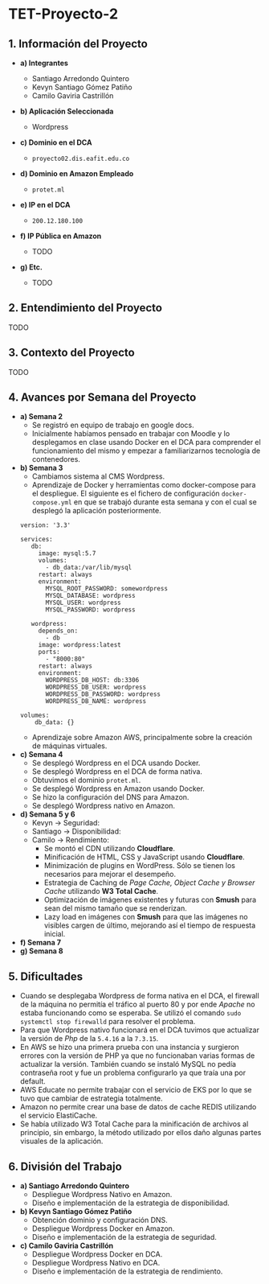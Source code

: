 # TET-Proyecto-2

## 1. Información del Proyecto
* **a) Integrantes**

	* Santiago Arredondo Quintero
	* Kevyn Santiago Gómez Patiño
	* Camilo Gaviria Castrillón
	
* **b)  Aplicación Seleccionada**
	* Wordpress
	
* **c) Dominio en el DCA**
	* `proyecto02.dis.eafit.edu.co`
  
* **d) Dominio en Amazon Empleado**
	* `protet.ml`
  
* **e) IP en el DCA**
	* `200.12.180.100`
  
* **f) IP Pública en Amazon**
	* TODO
  
* **g) Etc.**

  	* TODO

## 2. Entendimiento del Proyecto

TODO

## 3. Contexto del Proyecto

TODO

## 4. Avances por Semana del Proyecto 
* **a) Semana 2**
	* Se registró en equipo de trabajo en google docs.
	* Inicialmente habíamos pensado en trabajar con Moodle y lo desplegamos en clase usando Docker en el DCA para comprender el funcionamiento del mismo y empezar a familiarizarnos tecnología de contenedores.
* **b) Semana 3**
	* Cambiamos sistema al CMS Wordpress.
	* Aprendizaje de Docker y herramientas como docker-compose para el despliegue. El siguiente es el fichero de configuración `docker-compose.yml` en que se trabajó durante esta semana y con el cual se desplegó la aplicación posteriormente.
	```
	version: '3.3'

	services:
	   db:
	     image: mysql:5.7
	     volumes:
	       - db_data:/var/lib/mysql
	     restart: always
	     environment:
	       MYSQL_ROOT_PASSWORD: somewordpress
	       MYSQL_DATABASE: wordpress
	       MYSQL_USER: wordpress
	       MYSQL_PASSWORD: wordpress

	   wordpress:
	     depends_on:
	       - db
	     image: wordpress:latest
	     ports:
	       - "8000:80"
	     restart: always
	     environment:
	       WORDPRESS_DB_HOST: db:3306
	       WORDPRESS_DB_USER: wordpress
	       WORDPRESS_DB_PASSWORD: wordpress
	       WORDPRESS_DB_NAME: wordpress
	       
	volumes:
	    db_data: {}	
	```
	* Aprendizaje sobre Amazon AWS, principalmente sobre la creación de máquinas virtuales.
* **c) Semana 4**
	* Se desplegó Wordpress en el DCA usando Docker.
	* Se desplegó Wordpress en el DCA de forma nativa.
	* Obtuvimos el dominio `protet.ml`.
	* Se desplegó Wordpress en Amazon usando Docker.
	* Se hizo la configuración del DNS para Amazon.
	* Se desplegó Wordpress nativo en Amazon.
* **d) Semana 5 y 6**
	* Kevyn -> Seguridad:
	* Santiago -> Disponibilidad:
	* Camilo -> Rendimiento:
		* Se montó el CDN utilizando **Cloudflare**.
		* Minificación de HTML, CSS y JavaScript usando **Cloudflare**.
		* Minimización de plugins en WordPress. Sólo se tienen los necesarios para mejorar el desempeño.
		* Estrategia de Caching de _Page Cache, Object Cache y Browser Cache_ utilizando **W3 Total Cache**.
		* Optimización de imágenes existentes y futuras con **Smush** para sean del mismo tamaño que se renderizan.
		* Lazy load en imágenes con **Smush** para que las imágenes no visibles cargen de último, mejorando así el tiempo de respuesta inicial.
* **f) Semana 7**
* **g) Semana 8**

## 5. Dificultades

* Cuando se desplegaba Wordpress de forma nativa en el DCA, el firewall de la máquina no permitía el tráfico al puerto 80 y por ende *Apache* no estaba funcionando como se esperaba. Se utilizó el comando `sudo systemctl stop firewalld` para resolver el problema.
* Para que Wordpress nativo funcionará en el DCA tuvimos que actualizar la versión de *Php* de la `5.4.16` a la `7.3.15`.
* En AWS se hizo una primera prueba con una instancia y surgieron errores con la versión de PHP ya que no funcionaban varias formas de actualizar la versión. También cuando se instaló MySQL no pedía contraseña root y fue un problema configurarlo ya que traía una por default.
* AWS Educate no permite trabajar con el servicio de EKS por lo que se tuvo que cambiar de estrategia totalmente.
* Amazon no permite crear una base de datos de cache REDIS utilizando el servicio ElastiCache.
* Se había utilizado W3 Total Cache para la minificación de archivos al principio, sin embargo, la método utilizado por ellos daño algunas partes visuales de la aplicación.

## 6. División del Trabajo
* **a) Santiago Arredondo Quintero**
	* Despliegue Wordpress Nativo en Amazon.
	* Diseño e implementación de la estrategia de disponibilidad.
* **b) Kevyn Santiago Gómez Patiño**
	* Obtención dominio y configuración DNS.
	* Despliegue Wordpress Docker en Amazon.
	* Diseño e implementación de la estrategia de seguridad.
* **c) Camilo Gaviria Castrillón**
	* Despliegue Wordpress Docker en DCA.
	* Despliegue Wordpress Nativo en DCA.
	* Diseño e implementación de la estrategia de rendimiento.
